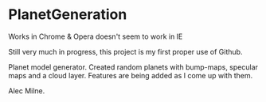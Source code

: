 PlanetGeneration
================
Works in Chrome & Opera
doesn't seem to work in IE

Still very much in progress, this project is my first proper use of Github.





Planet model generator. Created random planets with bump-maps, specular maps and a cloud layer.
Features are being added as I come up with them.

Alec Milne.
